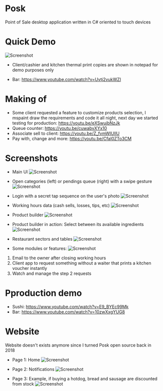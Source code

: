 # Posk
Point of Sale desktop application written in C# oriented to touch devices

# Quick Demo
![Screenshot](gif03.gif)
- Client/cashier and kitchen thermal print copies are shown in notepad for demo purposes only

- Bar: https://www.youtube.com/watch?v=Uvtj2vukWZI

# Making of
- Some client requested a feature to customize products selection, I mspaint draw the requirements and code it all night, next day we started testing for production: https://youtu.be/eXSwujbNzJk
- Queue counter: https://youtu.be/cuwabvXYx10
- Associate sell to client: https://youtu.be/Z_fvmWIUIlU
- Pay with, change and more: https://youtu.be/CfaI0ZTo3CM

# Screenshots
- Main UI
![Screenshot](screenshot01.png)

- Open categories (left) or pendings queue (right) with a swipe gesture
![Screenshot](screenshot05.png)

- Login with a secret tap sequence on the user's photo
![Screenshot](screenshot02.png)

- Working hours data (cash sells, losses, tips, etc)
![Screenshot](screenshot03.png)

- Product builder
![Screenshot](screenshot04.png)

- Product builder in action: Select between its available ingredients
![Screenshot](screenshot06.png)

- Restaurant sectors and tables
![Screenshot](screenshot07.png)

- Some modules or features:
![Screenshot](screenshot11.png)
1. Email to the owner after closing working hours
2. Client app to request something without a waiter that prints a kitchen voucher instantly
3. Watch and manage the step 2 requests

# Pproduction demo
- Sushi: https://www.youtube.com/watch?v=E9_BYEc99Mk
- Bar: https://www.youtube.com/watch?v=10zwXxgYUG8

# Website
Website doesn't exists anymore since I turned Posk open source back in 2018

- Page 1: Home
![Screenshot](screenshot08.png)

- Page 2: Notifications
![Screenshot](screenshot09.png)

- Page 3: Example, if buying a hotdog, bread and sausage are discounted from stock
![Screenshot](screenshot10.png)
